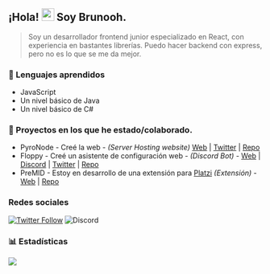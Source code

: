 ## ¡Hola! <img src="https://user-images.githubusercontent.com/57642291/115981321-b7a44c80-a58a-11eb-8109-79aa8bcf0698.gif" width="25px">  Soy **Brunooh**.
> Soy un desarrollador frontend junior especializado en React, con experiencia en bastantes librerías.
> Puedo hacer backend con express, pero no es lo que se me da mejor.

### 🔧 Lenguajes aprendidos
- JavaScript
- Un nivel básico de Java
- Un nivel básico de C#

### 👑 Proyectos en los que he estado/colaborado.
- PyroNode - Creé la web - *(Server Hosting website)* [Web](https://pyronode.com) | [Twitter](https://twitter.com/PyroNode) | [Repo](https://github.com/brunoocal/Pyronode)
- Floppy - Creé un asistente de configuración web - *(Discord Bot)* - [Web](https://floppy-assistant.vercel.app) | [Discord](https://floppy.red/discord) | [Twitter](https://floppy.red/twitter) | [Repo](https://github.com/brunoocal/FloppyAssistant)
- PreMID - Estoy en desarrollo de una extensión para [Platzi](https://www.platzi.com) *(Extensión)* - [Web](https://premid.app) | [Repo](https://github.com/PlatziPreMID)

### Redes sociales
[![Twitter Follow](https://img.shields.io/twitter/follow/brunoo_cal?color=orange&label=Twitter&logo=brunoo_cal&style=for-the-badge)](https://twitter.com/brunoo_cal)
![Discord](https://img.shields.io/static/v1?label=Discord&message=Brunooh%231181&color=orange&style=for-the-badge)


### 📊 Estadísticas
<a href="https://github.com/brunoocal">
  <img src="https://github-readme-stats.vercel.app/api/top-langs/?username=brunoocal&langs_count=3&theme=dark" align="center">
</a>
